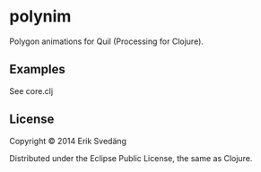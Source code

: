 # polynim

Polygon animations for Quil (Processing for Clojure).

## Examples

See core.clj


## License

Copyright © 2014 Erik Svedäng

Distributed under the Eclipse Public License, the same as Clojure.
